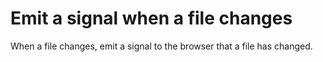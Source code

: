 Emit a signal when a file changes
===

When a file changes, emit a signal to the browser that a file has changed.
